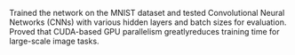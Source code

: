 Trained the network on the MNIST dataset and tested Convolutional Neural Networks (CNNs) with various hidden layers and batch sizes for evaluation. 
Proved that CUDA-based GPU parallelism greatlyreduces training time for large-scale image tasks.
